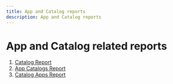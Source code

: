 ```yaml
---
title: App and Catalog reports
description: App and Catalog reports
---
```


# App and Catalog related reports

1.  [Catalog Report](../cr/SPS02/main.md)
2.  [App Catalogs Report](../ac/FPS01/main.md)
3.  [Catalog Apps Report](../ca/FPS01/main.md)